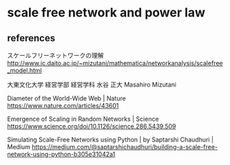 # scale free network and power law

## references

スケールフリーネットワークの理解 http://www.ic.daito.ac.jp/~mizutani/mathematica/networkanalysis/scalefree_model.html

大東文化大学 経営学部 経営学科  水谷 正大 Masahiro Mizutani

Diameter of the World-Wide Web | Nature
https://www.nature.com/articles/43601

Emergence of Scaling in Random Networks | Science
https://www.science.org/doi/10.1126/science.286.5439.509

Simulating Scale-Free Networks using Python | by Saptarshi Chaudhuri | Medium
https://medium.com/@saptarshichaudhuri/building-a-scale-free-network-using-python-b305e31042a1
